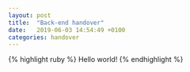 ```yaml
---
layout: post
title:  "Back-end handover"
date:   2019-06-03 14:54:49 +0100
categories: handover
---
```



{% highlight ruby %}
Hello world!
{% endhighlight %}
